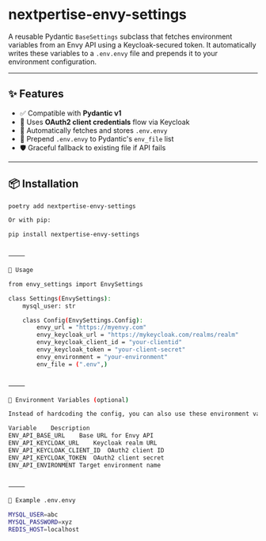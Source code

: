 # nextpertise-envy-settings

A reusable Pydantic `BaseSettings` subclass that fetches environment variables from an Envy API using a Keycloak-secured token. It automatically writes these variables to a `.env.envy` file and prepends it to your environment configuration.

---

## ✨ Features

- ✅ Compatible with **Pydantic v1**
- 🔐 Uses **OAuth2 client credentials** flow via Keycloak
- 📄 Automatically fetches and stores `.env.envy`
- 🧠 Prepend `.env.envy` to Pydantic's `env_file` list
- 🛡 Graceful fallback to existing file if API fails

---

## 📦 Installation

```bash
poetry add nextpertise-envy-settings

Or with pip:

pip install nextpertise-envy-settings


⸻

🚀 Usage

from envy_settings import EnvySettings

class Settings(EnvySettings):
    mysql_user: str

    class Config(EnvySettings.Config):
        envy_url = "https://myenvy.com"
        envy_keycloak_url = "https://mykeycloak.com/realms/realm"
        envy_keycloak_client_id = "your-clientid"
        envy_keycloak_token = "your-client-secret"
        envy_environment = "your-environment"
        env_file = (".env",)


⸻

🔧 Environment Variables (optional)

Instead of hardcoding the config, you can also use these environment variables:

Variable	Description
ENV_API_BASE_URL	Base URL for Envy API
ENV_API_KEYCLOAK_URL	Keycloak realm URL
ENV_API_KEYCLOAK_CLIENT_ID	OAuth2 client ID
ENV_API_KEYCLOAK_TOKEN	OAuth2 client secret
ENV_API_ENVIRONMENT	Target environment name


⸻

📁 Example .env.envy

MYSQL_USER=abc
MYSQL_PASSWORD=xyz
REDIS_HOST=localhost
